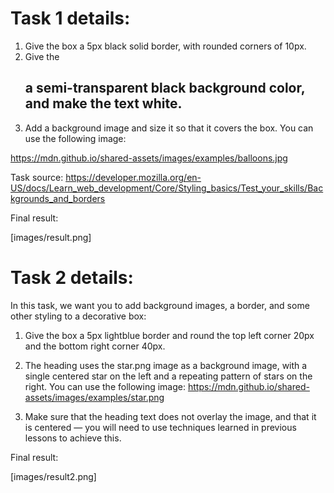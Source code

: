 # Task 1 details:

1. Give the box a 5px black solid border, with rounded corners of 10px.
2. Give the <h2> a semi-transparent black background color, and make the text white.
3. Add a background image and size it so that it covers the box. You can use the following image:

https://mdn.github.io/shared-assets/images/examples/balloons.jpg

Task source: https://developer.mozilla.org/en-US/docs/Learn_web_development/Core/Styling_basics/Test_your_skills/Backgrounds_and_borders

Final result:

[images/result.png]


# Task 2 details:
In this task, we want you to add background images, a border, and some other styling to a decorative box:

1. Give the box a 5px lightblue border and round the top left corner 20px and the bottom right corner 40px.
2. The heading uses the star.png image as a background image, with a single centered star on the left and a repeating pattern of stars on the right. You can use the following image:
https://mdn.github.io/shared-assets/images/examples/star.png

3. Make sure that the heading text does not overlay the image, and that it is centered — you will need to use techniques learned in previous lessons to achieve this.

Final result:

[images/result2.png]